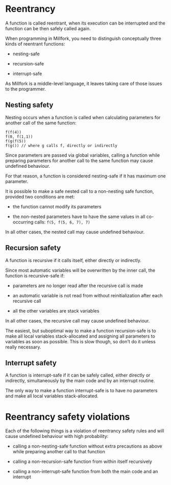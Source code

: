 # Reentrancy

A function is called reentrant, 
when its execution can be interrupted and the function can be then safely called again.

When programming in Millfork, you need to distinguish conceptually three kinds of reentrant functions:

* nesting-safe

* recursion-safe

* interrupt-safe

As Millfork is a middle-level language, it leaves taking care of those issues to the programmer. 

## Nesting safety

Nesting occurs when a function is called when calculating parameters for another call of the same function:

    f(f(4))
    f(0, f(1,1))
    f(g(f(5))
    f(g()) // where g calls f, directly or indirectly

Since parameters are passed via global variables, 
calling a function while preparing parameters for another call to the same function may cause undefined behaviour.

For that reason, a function is considered nesting-safe if it has maximum one parameter.

It is possible to make a safe nested call to a non-nesting safe function, provided two conditions are met:

* the function cannot modify its parameters

* the non-nested parameters have to have the same values in all co-occurring calls: `f(5, f(5, 6, 7), 7)`

In all other cases, the nested call may cause undefined behaviour.

## Recursion safety

A function is recursive if it calls itself, either directly or indirectly.

Since most automatic variables will be overwritten by the inner call, the function is recursive-safe if:

* parameters are no longer read after the recursive call is made

* an automatic variable is not read from without reinitialization after each recursive call

* all the other variables are stack variables

In all other cases, the recursive call may cause undefined behaviour.

The easiest, but suboptimal way to make a function recursion-safe is to make all local variables stack-allocated
and assigning all parameters to variables as soon as possible. This is slow though, so don't do it unless really necessary.

## Interrupt safety

A function is interrupt-safe if it can be safely called, either directly or indirectly,
simultaneously by the main code and by an interrupt routine.

The only way to make a function interrupt-safe is to have no parameters and make all local variables stack-allocated.

# Reentrancy safety violations

Each of the following things is a violation of reentrancy safety rules and will cause undefined behaviour with high probability:

* calling a non-nesting-safe function without extra precautions as above while preparing another call to that function

* calling a non-recursion-safe function from within itself recursively

* calling a non-interrupt-safe function from both the main code and an interrupt  